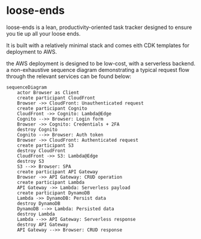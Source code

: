 # loose-ends

loose-ends is a lean, productivity-oriented task tracker designed to ensure you tie up all your loose ends.

It is built with a relatively minimal stack and comes eith CDK templates for deployment to AWS.

the AWS deployment is designed to be low-cost, with a serverless backend. a non-exhaustive sequence diagram demonstrating a typical request flow through the relevant services can be found below:

```mermaid
sequenceDiagram
	actor Browser as Client
	create participant CloudFront
	Browser ->> CloudFront: Unauthenticated request
	create participant Cognito
	CloudFront ->> Cognito: Lambda@Edge
	Cognito -->> Browser: Login form
	Browser ->> Cognito: Credentials + 2FA
	destroy Cognito
	Cognito -->> Browser: Auth token
	Browser ->> CloudFront: Authenticated request
	create participant S3
	destroy CloudFront
	CloudFront ->> S3: Lambda@Edge
	destroy S3
	S3 -->> Browser: SPA
	create participant API Gateway
	Browser ->> API Gateway: CRUD operation
	create participant Lambda
	API Gateway ->> Lambda: Serverless payload
	create participant DynamoDB
	Lambda ->> DynamoDB: Persist data
	destroy DynamoDB
	DynamoDB -->> Lambda: Persisted data
	destroy Lambda
	Lambda -->> API Gateway: Serverless response
	destroy API Gateway
	API Gateway -->> Browser: CRUD response
```